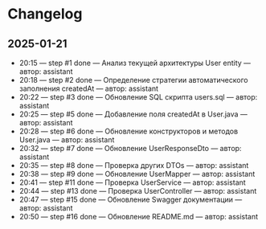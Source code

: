 # Changelog

## 2025-01-21
- 20:15 — step #1 done — Анализ текущей архитектуры User entity — автор: assistant
- 20:18 — step #2 done — Определение стратегии автоматического заполнения createdAt — автор: assistant
- 20:22 — step #3 done — Обновление SQL скрипта users.sql — автор: assistant
- 20:25 — step #5 done — Добавление поля createdAt в User.java — автор: assistant
- 20:28 — step #6 done — Обновление конструкторов и методов User.java — автор: assistant
- 20:32 — step #7 done — Обновление UserResponseDto — автор: assistant
- 20:35 — step #8 done — Проверка других DTOs — автор: assistant
- 20:38 — step #9 done — Обновление UserMapper — автор: assistant
- 20:41 — step #11 done — Проверка UserService — автор: assistant
- 20:44 — step #13 done — Проверка UserController — автор: assistant
- 20:47 — step #15 done — Обновление Swagger документации — автор: assistant
- 20:50 — step #16 done — Обновление README.md — автор: assistant
